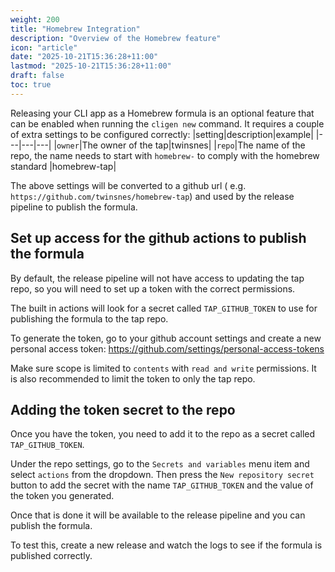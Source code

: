 ```yaml
---
weight: 200
title: "Homebrew Integration"
description: "Overview of the Homebrew feature"
icon: "article"
date: "2025-10-21T15:36:28+11:00"
lastmod: "2025-10-21T15:36:28+11:00"
draft: false
toc: true
---
```


Releasing your CLI app as a Homebrew formula is an optional feature that can be enabled when running the `cligen new` command. It requires a couple of extra settings to be configured correctly:
|setting|description|example|
|---|---|---|
|`owner`|The owner of the tap|twinsnes|
|`repo`|The name of the repo, the name needs to start with `homebrew-` to comply with the homebrew standard |homebrew-tap|

The above settings will be converted to a github url ( e.g. `https://github.com/twinsnes/homebrew-tap`) and used by the release pipeline to publish the formula.

## Set up access for the github actions to publish the formula

By default, the release pipeline will not have access to updating the tap repo, so you will need to set up a token with the correct permissions.

The built in actions will look for a secret called `TAP_GITHUB_TOKEN` to use for publishing the formula to the tap repo.

To generate the token, go to your github account settings and create a new personal access token:
https://github.com/settings/personal-access-tokens

Make sure scope is limited to `contents` with `read and write` permissions.
It is also recommended to limit the token to only the tap repo.

## Adding the token secret to the repo

Once you have the token, you need to add it to the repo as a secret called `TAP_GITHUB_TOKEN`.

Under the repo settings, go to the `Secrets and variables` menu item and select `actions` from the dropdown. Then press the `New repository secret` button to add the secret with the name `TAP_GITHUB_TOKEN` and the value of the token you generated.

Once that is done it will be available to the release pipeline and you can publish the formula.

To test this, create a new release and watch the logs to see if the formula is published correctly.

